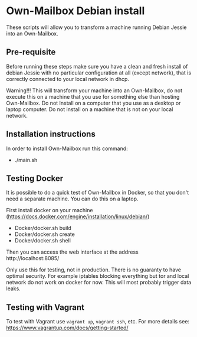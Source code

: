 Own-Mailbox Debian install
=========
These scripts will allow you to transform a machine running Debian Jessie into an Own-Mailbox.

Pre-requisite
-----
Before running these steps make sure you have a clean and fresh install of debian Jessie with no particular configuration at all (except network), that is correctly connected to your local network in dhcp.

Warning!!! This will transform your machine into an Own-Mailbox, do not execute this on a machine that you use for something else than hosting Own-Mailbox. Do not Install on a computer that you use as a desktop or laptop computer. Do not install on a machine that is not on your local network.

Installation instructions
----
In order to install Own-Mailbox run this command:

+ ./main.sh

Testing Docker 
-----
It is possible to do a quick test of Own-Mailbox in Docker, so that you don't need a separate machine. You can do this on a laptop.

First install docker on your machine (https://docs.docker.com/engine/installation/linux/debian/)

+ Docker/docker.sh build
+ Docker/docker.sh create
+ Docker/docker.sh shell

Then you can access the web interface at the address http://localhost:8085/

Only use this for testing, not in production. There is no guaranty to have optimal security.
For example iptables blocking everything but tor and local network do not work on docker for now.
This will most probably trigger data leaks.

Testing with Vagrant
----
To test with Vagrant use `vagrant up`, `vagrant ssh`, etc.
For more details see: https://www.vagrantup.com/docs/getting-started/
